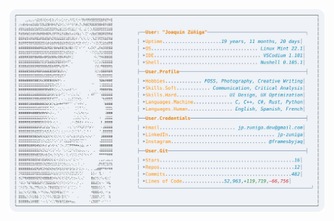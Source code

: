 <a href="https://github.com/jp-zuniga/jp-zuniga">
    <picture>
        <source
            media="(prefers-color-scheme: dark)"
            srcset="./updater/assets/dark_mode.svg"
        >
        <img
            src="./updater/assets/light_mode.svg"
        >
    </picture>
</a>
